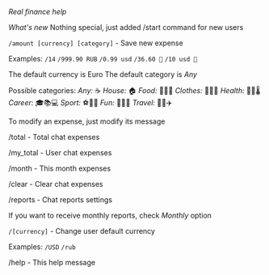 *Real finance help*
  
  *What's new*
  Nothing special, just added /start command for new users
  
  `/amount [currency] [category]` - Save new expense
  
  Examples:
  `/14`
  `/999.90 RUB`
  `/0.99 usd`
  `/36.60 💊`
  `/10 usd 🍕`
  
  The default currency is Euro
  The default category is _Any_
  
  Possible categories:
  _Any:_ ☕️
  _House:_ 🏠
  _Food:_ 🍞🍕🍌
  _Clothes:_ 👔👠👖
  _Health:_ 💊💉🌡
  _Career:_ 🎓📚💻
  _Sport:_ ⚽🎾️🏸
  _Fun:_ 🎉🍺🎁
  _Travel:_ 🚕🚂✈️
  
  To modify an expense, just modify its message
  
  /total - Total chat expenses
  
  /my\_total - User chat expenses
  
  /month - This month expenses
  
  /clear - Clear chat expenses
  
  /reports - Chat reports settings
  
  If you want to receive monthly reports, check _Monthly_ option
  
  `/[currency]` - Change user default currency
  
  Examples:
  `/USD`
  `/rub`
  
  /help - This help message